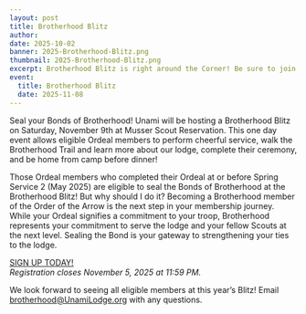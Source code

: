 ```yaml
---
layout: post
title: Brotherhood Blitz 
author:
date: 2025-10-02
banner: 2025-Brotherhood-Blitz.png
thumbnail: 2025-Brotherhood-Blitz.png
excerpt: Brotherhood Blitz is right around the Corner! Be sure to join us for...
event:
  title: Brotherhood Blitz
  date: 2025-11-08
---
```


Seal your Bonds of Brotherhood! Unami will be hosting a Brotherhood Blitz on Saturday, November 9th at Musser Scout Reservation. This one day event allows eligible Ordeal members to perform cheerful service, walk the Brotherhood Trail and learn more about our lodge, complete their ceremony, and be home from camp before dinner!

Those Ordeal members who completed their Ordeal at or before Spring Service 2 (May 2025) are eligible to seal the Bonds of Brotherhood at the Brotherhood Blitz! But why should I do it? Becoming a Brotherhood member of the Order of the Arrow is the next step in your membership journey. While your Ordeal signifies a commitment to your troop, Brotherhood represents your commitment to serve the lodge and your fellow Scouts at the next level. Sealing the Bond is your gateway to strengthening your ties to the lodge.

<div class="text-center">
  <a href="https://scoutingevent.com/525-104936#" class="btn btn-primary">SIGN UP TODAY!</a>
    <br><i>Registration closes November 5, 2025 at 11:59 PM.</i>
</div> 

We look forward to seeing all eligible members at this year’s Blitz! Email brotherhood@UnamiLodge.org with any questions.